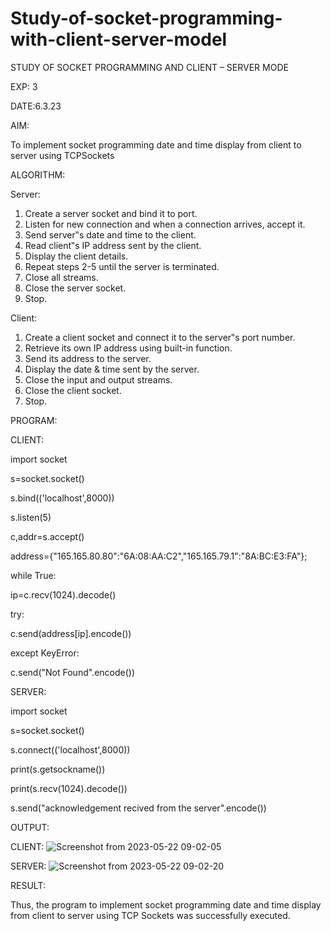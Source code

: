 # Study-of-socket-programming-with-client-server-model

STUDY OF SOCKET PROGRAMMING AND CLIENT – SERVER MODE

EXP: 3

DATE:6.3.23

AIM:

To implement socket programming date and time display from client to
server using TCPSockets

ALGORITHM:

Server:

1. Create a server socket and bind it to port.
2. Listen for new connection and when a connection arrives, accept it.
3. Send server‟s date and time to the client.
4. Read client‟s IP address sent by the client.
5. Display the client details.
6. Repeat steps 2-5 until the server is terminated.
7. Close all streams.
8. Close the server socket.
9. Stop.

Client:

1. Create a client socket and connect it to the server‟s port number.
2. Retrieve its own IP address using built-in function.
3. Send its address to the server.
4. Display the date & time sent by the server.
5. Close the input and output streams.
6. Close the client socket.
7. Stop.

PROGRAM:

CLIENT:

import socket

s=socket.socket()

s.bind(('localhost',8000))

s.listen(5)

c,addr=s.accept()

address={"165.165.80.80":"6A:08:AA:C2","165.165.79.1":"8A:BC:E3:FA"};

while True:

ip=c.recv(1024).decode()

try:

c.send(address[ip].encode())

except KeyError:

c.send("Not Found".encode())

SERVER:

import socket

s=socket.socket()

s.connect(('localhost',8000))

print(s.getsockname())

print(s.recv(1024).decode())

s.send("acknowledgement recived from the server".encode())

OUTPUT:

CLIENT:
![Screenshot from 2023-05-22 09-02-05](https://github.com/Harsayazheni/Study-of-socket-programming-with-client-server-model/assets/118708467/f154c1be-1f82-4b66-818e-59f93aceb405)

SERVER:
![Screenshot from 2023-05-22 09-02-20](https://github.com/Harsayazheni/Study-of-socket-programming-with-client-server-model/assets/118708467/a6658c0d-f72d-4e50-a015-20c30173f279)

RESULT:

Thus, the program to implement socket programming date and time display from client to
server using TCP Sockets was successfully executed.
